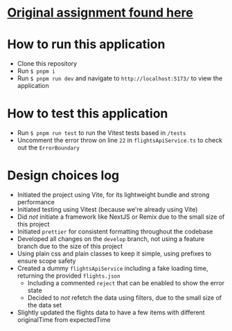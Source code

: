 # [Original assignment found here](https://github.com/SchipholRedesign/frontend-assignment)

# How to run this application

- Clone this repository
- Run `$ pnpm i`
- Run `$ pnpm run dev` and navigate to `http://localhost:5173/` to view the application

# How to test this application

- Run `$ pnpm run test` to run the Vitest tests based in `/tests`
- Uncomment the error throw on line `22` in `flightsApiService.ts` to check out the `ErrorBoundary`

# Design choices log

- Initiated the project using Vite, for its lightweight bundle and strong performance
- Initiated testing using Vitest (because we're already using Vite)
- Did _not_ initiate a framework like NextJS or Remix due to the small size of this project
- Initiated `prettier` for consistent formatting throughout the codebase
- Developed all changes on the `develop` branch, not using a feature branch due to the size of this project
- Using plain css and plain classes to keep it simple, using prefixes to ensure scope safety
- Created a dummy `flightsApiService` including a fake loading time, returning the provided `flights.json`
  - Including a commented `reject` that can be enabled to show the error state
  - Decided to _not_ refetch the data using filters, due to the small size of the data set
- Slightly updated the flights data to have a few items with different originalTime from expectedTime
